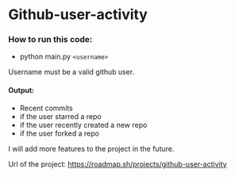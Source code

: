 # Github-user-activity


### How to run this code: 
- python main.py `<username>` 

Username must be a valid github user. 

#### Output:
- Recent commits
- if the user starred a repo
- if the user recently created a new repo
- if the user forked a repo

I will add more features to the project in the future.

Url of the project: https://roadmap.sh/projects/github-user-activity